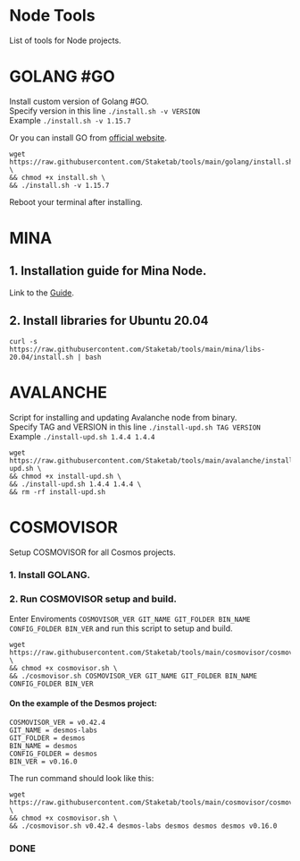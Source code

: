 # Node Tools
List of tools for Node projects.

# GOLANG #GO
Install custom version of Golang #GO.  
Specify version in this line `./install.sh -v VERSION`  
Example `./install.sh -v 1.15.7`    

Or you can install GO from [official website](https://golang.org/doc/install).
```
wget https://raw.githubusercontent.com/Staketab/tools/main/golang/install.sh \
&& chmod +x install.sh \
&& ./install.sh -v 1.15.7
```
Reboot your terminal after installing.

# MINA
## 1. Installation guide for Mina Node. 
Link to the [Guide](https://icohigh.gitbook.io/mina-node-testnet/).  

## 2. Install libraries for Ubuntu 20.04

```
curl -s https://raw.githubusercontent.com/Staketab/tools/main/mina/libs-20.04/install.sh | bash
```

# AVALANCHE
Script for installing and updating Avalanche node from binary.  
Specify TAG and VERSION in this line `./install-upd.sh TAG VERSION`  
Example `./install-upd.sh 1.4.4 1.4.4`  
```
wget https://raw.githubusercontent.com/Staketab/tools/main/avalanche/install-upd.sh \
&& chmod +x install-upd.sh \
&& ./install-upd.sh 1.4.4 1.4.4 \
&& rm -rf install-upd.sh
```

# COSMOVISOR
Setup COSMOVISOR for all Cosmos projects.  

### 1. Install GOLANG.

### 2. Run COSMOVISOR setup and build.
Enter Enviroments `COSMOVISOR_VER GIT_NAME GIT_FOLDER BIN_NAME CONFIG_FOLDER BIN_VER` and run this script to setup and build.  
```
wget https://raw.githubusercontent.com/Staketab/tools/main/cosmovisor/cosmovisor.sh \
&& chmod +x cosmovisor.sh \
&& ./cosmovisor.sh COSMOVISOR_VER GIT_NAME GIT_FOLDER BIN_NAME CONFIG_FOLDER BIN_VER
```
#### On the example of the Desmos project:  
`COSMOVISOR_VER = v0.42.4`  
`GIT_NAME = desmos-labs`  
`GIT_FOLDER = desmos`  
`BIN_NAME = desmos`  
`CONFIG_FOLDER = desmos`   
`BIN_VER = v0.16.0`

The run command should look like this:  
```
wget https://raw.githubusercontent.com/Staketab/tools/main/cosmovisor/cosmovisor.sh \
&& chmod +x cosmovisor.sh \
&& ./cosmovisor.sh v0.42.4 desmos-labs desmos desmos desmos v0.16.0
```
### DONE
